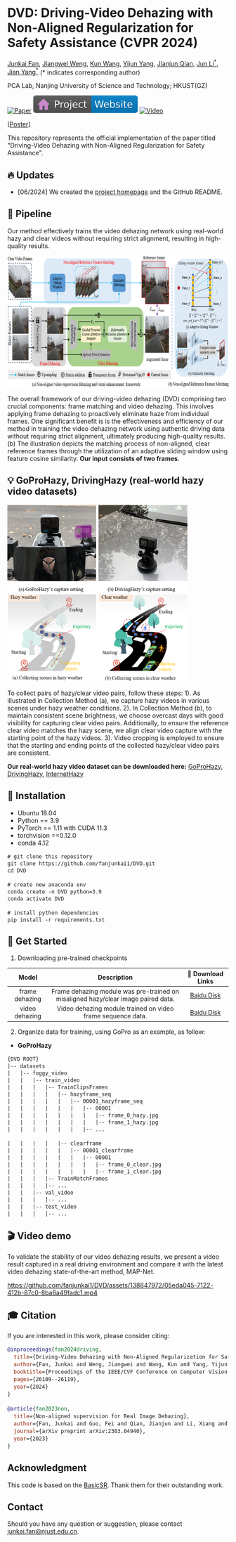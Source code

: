 # DVD: Driving-Video Dehazing with Non-Aligned Regularization for Safety Assistance (CVPR 2024)

[Junkai Fan](https://fanjunkai1.github.io/),
[Jiangwei Weng](https://wengjiangwei.github.io/),
[Kun Wang](https://github.com/w2kun/),
[Yijun Yang](https://yijun-yang.github.io/),
[Jianjun Qian](http://www.patternrecognition.asia/qian/),
[Jun Li<sup>*</sup>](https://sites.google.com/view/junlineu/),
[Jian Yang<sup>*</sup>](https://scholar.google.com/citations?user=6CIDtZQAAAAJ&hl=zh-CN) (* indicates corresponding author)

PCA Lab, Nanjing University of Science and Technology; HKUST(GZ)


[![Paper](https://img.shields.io/badge/arXiv-PDF-b31b1b)](https://arxiv.org/pdf/2405.09996)
[![Website](figs/badge-website.svg)](https://fanjunkai1.github.io/projectpage/DVD/index.html)
[![Video](https://img.shields.io/badge/YouTube-Video-c4302b?logo=youtube&logoColor=red)](https://www.youtube.com/watch?v=BHFVx8yv4SY)

[[Poster](figs/DVD_poster.pdf)]

This repository represents the official implementation of the paper titled "Driving-Video Dehazing with Non-Aligned Regularization for Safety Assistance".

## :fire: Updates

- [06/2024] We created the [project homepage](https://fanjunkai1.github.io/projectpage/DVD/index.html) and the GitHub README.

## :mega: Pipeline
Our method effectively trains the video dehazing network using real-world hazy and clear videos without requiring strict alignment, resulting in high-quality results.

<img src = "figs/pipeline.png" width='840' height='300'>

The overall framework of our driving-video dehazing (DVD) comprising two crucial components: frame matching and video
dehazing. This involves applying frame dehazing to proactively eliminate haze from individual frames. One significant benefit is is the
effectiveness and efficiency of our method in training the video dehazing network using authentic driving data without requiring strict
alignment, ultimately producing high-quality results. (b) The illustration depicts the matching process of non-aligned, clear reference
frames through the utilization of an adaptive sliding window using feature cosine similarity. **Our input consists of two frames**.


## 💡 GoProHazy, DrivingHazy (real-world hazy video datasets)

<img src = "figs/collection-device.png" width='410' height='200'><img src = "figs/collection-method.png" width='410' height='200'>


To collect pairs of hazy/clear video pairs, follow these steps: 
1). As illustrated in Collection Method (a), we capture hazy videos in various scenes under hazy weather conditions. 
2). In Collection Method (b), to maintain consistent scene brightness, we choose overcast days with good visibility for capturing clear video pairs. 
    Additionally, to ensure the reference clear video matches the hazy scene, we align clear video capture with the starting point of the hazy videos. 
3). Video cropping is employed to ensure that the starting and ending points of the collected hazy/clear video pairs are consistent.

**Our real-world hazy video dataset can be downloaded here:**
[GoProHazy](),
[DrivingHazy](),
[InternetHazy]()



## :hammer: Installation
- Ubuntu 18.04
- Python == 3.9
- PyTorch == 1.11 with CUDA 11.3
- torchvision ==0.12.0
- conda 4.12

```
# git clone this repository
git clone https://github.com/fanjunkai1/DVD.git
cd DVD

# create new anaconda env
conda create -n DVD python=3.9
conda activate DVD

# install python dependencies
pip install -r requirements.txt
```

## :rocket: Get Started

1. Downloading pre-trained checkpoints

| Model              | Description                                                                           | :link: Download Links    |
|  :-----:           |  :---------------------------------------------------------------------------------:  | :----------------------: |
|   frame dehazing   |   Frame dehazing module was pre-trained on misaligned hazy/clear image paired data.   | <a href="">Baidu Disk</a>|
|   video dehazing   |   Video dehazing module trained on video frame sequence data.                         | <a href="">Baidu Disk</a>|


2. Organize data for training, using GoPro as an example, as follow:

* **GoProHazy**
~~~
{DVD ROOT}
|-- datasets
|   |-- foggy_video
|   |   |-- train_video
|   |   |   |-- TrainClipsFrames
|   |   |   |   |-- hazyframe_seq
|   |   |   |   |   |-- 00001_hazyframe_seq
|   |   |   |   |   |   |-- 00001
|   |   |   |   |   |   |   |-- frame_0_hazy.jpg
|   |   |   |   |   |   |   |-- frame_1_hazy.jpg
|   |   |   |   |   |   |-- ...

|   |   |   |   |-- clearframe
|   |   |   |   |   |-- 00001_clearframe
|   |   |   |   |   |   |-- 00001
|   |   |   |   |   |   |   |-- frame_0_clear.jpg
|   |   |   |   |   |   |   |-- frame_1_clear.jpg
|   |   |   |-- TrainMatchFrames   
|   |   |   |-- ...
|   |   |-- val_video
|   |   |   |-- ...
|   |   |-- test_video
|   |   |   |-- ...
~~~


## 🎬 Video demo
To validate the stability of our video dehazing results, we present a video result captured in a real driving
environment and compare it with the latest video dehazing state-of-the-art method, MAP-Net.

https://github.com/fanjunkai1/DVD/assets/138647972/05eda045-7122-412b-87c0-8ba6a49fadc1.mp4



## 🎓 Citation
If you are interested in this work, please consider citing:

```bibtex
@inproceedings{fan2024driving,
  title={Driving-Video Dehazing with Non-Aligned Regularization for Safety Assistance},
  author={Fan, Junkai and Weng, Jiangwei and Wang, Kun and Yang, Yijun and Qian, Jianjun and Li, Jun and Yang, Jian},
  booktitle={Proceedings of the IEEE/CVF Conference on Computer Vision and Pattern Recognition},
  pages={26109--26119},
  year={2024}
}

@article{fan2023non,
  title={Non-aligned supervision for Real Image Dehazing},
  author={Fan, Junkai and Guo, Fei and Qian, Jianjun and Li, Xiang and Li, Jun and Yang, Jian},
  journal={arXiv preprint arXiv:2303.04940},
  year={2023}
}
```

## Acknowledgment
This code is based on the [BasicSR](https://github.com/XPixelGroup/BasicSR). Thank them for their outstanding work.

## Contact
Should you have any question or suggestion, please contact junkai.fan@njust.edu.cn.
